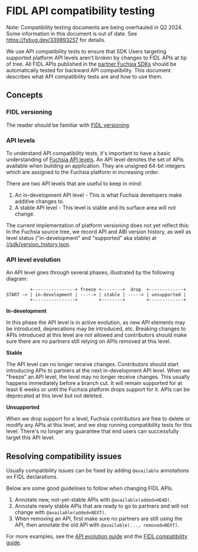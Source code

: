 # FIDL API compatibility testing

Note: Compatibility testing documents are being overhauled in Q2
2024.  Some information in this document is out of date. See
https://fxbug.dev/339893257 for details.

We use API compatibility tests to ensure that SDK Users targeting supported platform
API levels aren't broken by changes to FIDL APIs at tip of tree. All FIDL APIs published in
the [partner Fuchsia SDKs][SDK Categories] should be automatically tested for backward API
compatibility. This document describes what API compatibility tests are and how to use
them.

## Concepts

### FIDL versioning

The reader should be familiar with [FIDL versioning].

### API levels

To understand API compatibility tests, it's important to have a basic understanding of
[Fuchsia API levels]. An API level denotes the set of APIs available when building an
application. They are unsigned 64-bit integers which are assigned to the Fuchsia platform
in increasing order.

There are two API levels that are useful to keep in mind:

1. An in-development API level - This is what Fuchsia developers make additive changes to.
2. A stable API level - This level is stable and its surface area will not change.

The current implementation of platform versioning does not yet reflect this:
In the Fuchsia source tree, we record API and ABI version history, as well as level
status ("in-development" and "supported" aka stable) at
[//sdk/version_history.json](/sdk/version_history.json).

### API level evolution

An API level goes through several phases, illustrated by the following diagram:

```
         +----------------+ freeze +--------+  drop  +-------------+
START -> | in-development | -----> | stable | -----> | unsupported |
         +----------------+        +--------+        +-------------+
```

__In-development__

In this phase the API level is in active evolution, as new API elements
may be introduced, deprecations may be introduced, etc.
Breaking changes to APIs introduced at this level are not allowed and contributors
should make sure there are no partners still relying on APIs removed at this level.

__Stable__

The API level can no longer receive changes. Contributors should start introducing
APIs to partners at the next in-development API level. When we "freeze" an API
level, the level may no longer receive changes. This usually happens immediately
before a branch cut. It will remain supported for at least 6 weeks or until
the Fuchsia platform
drops support for it. APIs can be deprecated at this level but not deleted.

__Unsupported__

When we drop support for a level, Fuchsia contributors are free to delete or
modify any APIs at this level, and we
stop running compatibility tests for this level. There's no longer any guarantee
that end users can successfully
target this API level.

## Resolving compatibility issues

Usually compatibility issues can be fixed by adding `@available` annotations on FIDL
declarations.

Below are some good guidelines to follow when changing FIDL APIs.

1. Annotate new, not-yet-stable APIs with `@available(added=HEAD)`.
1. Annotate newly stable APIs that are ready to go to partners and will not change
   with `@available(added=NEXT)`.
1. When removing an API, first make sure no partners are still using the API, then
   annotate the old API with `@available(..., removed=NEXT)`.

For more examples, see the [API evolution guide] and the [FIDL compatibility guide].

[FIDL versioning]: /docs/reference/fidl/language/versioning.md
[Fuchsia API levels]: /docs/contribute/governance/rfcs/0002_platform_versioning.md
[SDK Categories]: /docs/contribute/governance/rfcs/0165_sdk_categories.md
[FIDL compatibility guide]: /docs/development/languages/fidl/guides/compatibility/README.md
[API evolution guide]: /docs/development/api/evolution.md